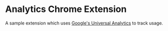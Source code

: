# Analytics Chrome Extension
A sample extension which uses [Google's Universal Analytics](https://www.google.com/analytics/) to track usage.
